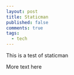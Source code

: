 ```yaml
---
layout: post
title: Staticman
published: false
comments: true
tags:
  - tech
---
```


This is a test of staticman

<!--more-->

More text here